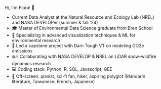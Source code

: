 Hi, I'm Flora! 🌿

- Current Data Analyst at the Natural Resource and Ecology Lab (NREL) and NASA DEVELOPer (summer & fall '24) 
- 🎓 Master of Environmental Data Science graduate from Bren School
- 🌱 Specializing in advanced visualization techniques & ML for environmental research
- 🧦 Led a capstone project with Darn Tough VT on modeling CO2e emissions
- ❄️🔥 Collaborating with NASA DEVELOP & NREL on LiDAR snow-wildfire dynamics research
- 💻 Coding stack: Python, R, SQL, Javascript, GEE
- 🎹 Off-screen: pianist, sci-fi fan, hiker, aspiring polyglot (Mandarin literature, Taiwanese, French, Japanese)
  


